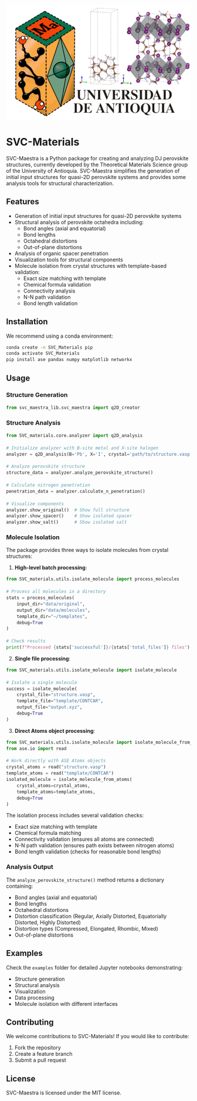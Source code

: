 ![Github_portada](https://github.com/westrangeloops/SVC-Materials/blob/main/Logos/Github_portada.png)

# SVC-Materials
SVC-Maestra is a Python package for creating and analyzing DJ perovskite structures, currently developed by the Theoretical Materials Science group of the University of Antioquia. SVC-Maestra simplifies the generation of initial input structures for quasi-2D perovskite systems and provides some analysis tools for structural characterization.

## Features
- Generation of initial input structures for quasi-2D perovskite systems
- Structural analysis of perovskite octahedra including:
  - Bond angles (axial and equatorial)
  - Bond lengths
  - Octahedral distortions
  - Out-of-plane distortions
- Analysis of organic spacer penetration
- Visualization tools for structural components
- Molecule isolation from crystal structures with template-based validation:
  - Exact size matching with template
  - Chemical formula validation
  - Connectivity analysis
  - N-N path validation
  - Bond length validation

## Installation
We recommend using a conda environment:
```bash
conda create -n SVC_Materials pip
conda activate SVC_Materials
pip install ase pandas numpy matplotlib networkx
```

## Usage

### Structure Generation
```python
from svc_maestra_lib.svc_maestra import q2D_creator
```

### Structure Analysis
```python
from SVC_materials.core.analyzer import q2D_analysis

# Initialize analyzer with B-site metal and X-site halogen
analyzer = q2D_analysis(B='Pb', X='I', crystal='path/to/structure.vasp')

# Analyze perovskite structure
structure_data = analyzer.analyze_perovskite_structure()

# Calculate nitrogen penetration
penetration_data = analyzer.calculate_n_penetration()

# Visualize components
analyzer.show_original()  # Show full structure
analyzer.show_spacer()    # Show isolated spacer
analyzer.show_salt()      # Show isolated salt
```

### Molecule Isolation
The package provides three ways to isolate molecules from crystal structures:

1. **High-level batch processing**:
```python
from SVC_materials.utils.isolate_molecule import process_molecules

# Process all molecules in a directory
stats = process_molecules(
    input_dir="data/original",
    output_dir="data/molecules",
    template_dir="~/templates",
    debug=True
)

# Check results
print(f"Processed {stats['successful']}/{stats['total_files']} files")
```

2. **Single file processing**:
```python
from SVC_materials.utils.isolate_molecule import isolate_molecule

# Isolate a single molecule
success = isolate_molecule(
    crystal_file="structure.vasp",
    template_file="template/CONTCAR",
    output_file="output.xyz",
    debug=True
)
```

3. **Direct Atoms object processing**:
```python
from SVC_materials.utils.isolate_molecule import isolate_molecule_from_atoms
from ase.io import read

# Work directly with ASE Atoms objects
crystal_atoms = read("structure.vasp")
template_atoms = read("template/CONTCAR")
isolated_molecule = isolate_molecule_from_atoms(
    crystal_atoms=crystal_atoms,
    template_atoms=template_atoms,
    debug=True
)
```

The isolation process includes several validation checks:
- Exact size matching with template
- Chemical formula matching
- Connectivity validation (ensures all atoms are connected)
- N-N path validation (ensures path exists between nitrogen atoms)
- Bond length validation (checks for reasonable bond lengths)

### Analysis Output
The `analyze_perovskite_structure()` method returns a dictionary containing:
- Bond angles (axial and equatorial)
- Bond lengths
- Octahedral distortions
- Distortion classification (Regular, Axially Distorted, Equatorially Distorted, Highly Distorted)
- Distortion types (Compressed, Elongated, Rhombic, Mixed)
- Out-of-plane distortions

## Examples
Check the `examples` folder for detailed Jupyter notebooks demonstrating:
- Structure generation
- Structural analysis
- Visualization
- Data processing
- Molecule isolation with different interfaces

## Contributing
We welcome contributions to SVC-Materials! If you would like to contribute:
1. Fork the repository
2. Create a feature branch
3. Submit a pull request

## License
SVC-Maestra is licensed under the MIT license.

